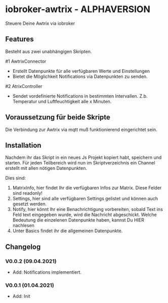 # iobroker-awtrix - ALPHAVERSION
Steuere Deine Awtrix via iobroker


## Features
Besteht aus zwei unabhängigen Skripten.

#1 AwtrixConnector
* Erstellt Datenpunkte für alle verfügbaren Werte und Einstellungen
* Bietet die Möglichkeit Notifications via Datenpunkten zu senden.

#2 AtrixController
* Sendet vordefinierte Notifications in bestimmten Intervallen. Z.b. Temperatur und Luftfeuchtigkeit alle x Minuten.

## Voraussetzung für beide Skripte
Die Verbindung zur Awtrix via mqtt muß funktionierend eingerichtet sein.

## Installation
Nachdem ihr das Skript in ein neues Js Projekt kopiert habt, speichern und starten.
Für jeden Teilbereich wird nun im Skriptverzeichnis ein Channel erstellt mit allen nötigen Datenpunkten. 

Dies sind: 
1. MatrixInfo, hier findet Ihr die verfügbaren Infos zur Matrix. Diese Felder sind readonly!
2. Settings, hier sind alle verfügbaren Settings gelistet und können auch gesetzt werden. 
3. Notify, hier könnt Ihr eine Benachrichtigung vorbereiten, sobald Text ins Feld text eingegeben wurde, wird die Nachricht abgeschickt. Welche Bedeutung die einzelenen Datenpunkte haben, kannst Du HIER nachlesen
4. Unter Basics findet ihr die allgemeinen Datenpunkte.

## Changelog
### V0.0.2 (09.04.2021)
* Add: Notifications implementiert.
### V0.0.1 (01.04.2021)
* Add: Init

